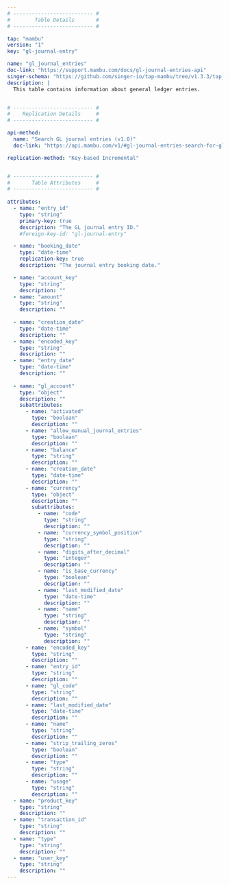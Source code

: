 ```yaml
---
# -------------------------- #
#        Table Details       #
# -------------------------- #

tap: "mambu"
version: "1"
key: "gl-journal-entry"

name: "gl_journal_entries"
doc-link: "https://support.mambu.com/docs/gl-journal-entries-api"
singer-schema: "https://github.com/singer-io/tap-mambu/tree/v1.3.3/tap_mambu/schemas/gl_journal_entries.json"
description: |
  This table contains information about general ledger entries.


# -------------------------- #
#    Replication Details     #
# -------------------------- #

api-method:
  name: "Search GL journal entries (v1.0)"
  doc-link: "https://api.mambu.com/v1/#gl-journal-entries-search-for-gl-journal-entries"

replication-method: "Key-based Incremental"


# -------------------------- #
#       Table Attributes     #
# -------------------------- #
    
attributes:
  - name: "entry_id"
    type: "string"
    primary-key: true
    description: "The GL journal entry ID."
    #foreign-key-id: "gl-journal-entry"

  - name: "booking_date"
    type: "date-time"
    replication-key: true
    description: "The journal entry booking date."  

  - name: "account_key"
    type: "string"
    description: ""
  - name: "amount"
    type: "string"
    description: ""
  
  - name: "creation_date"
    type: "date-time"
    description: ""
  - name: "encoded_key"
    type: "string"
    description: ""
  - name: "entry_date"
    type: "date-time"
    description: ""
  
  - name: "gl_account"
    type: "object"
    description: ""
    subattributes:
      - name: "activated"
        type: "boolean"
        description: ""
      - name: "allow_manual_journal_entries"
        type: "boolean"
        description: ""
      - name: "balance"
        type: "string"
        description: ""
      - name: "creation_date"
        type: "date-time"
        description: ""
      - name: "currency"
        type: "object"
        description: ""
        subattributes:
          - name: "code"
            type: "string"
            description: ""
          - name: "currency_symbol_position"
            type: "string"
            description: ""
          - name: "digits_after_decimal"
            type: "integer"
            description: ""
          - name: "is_base_currency"
            type: "boolean"
            description: ""
          - name: "last_modified_date"
            type: "date-time"
            description: ""
          - name: "name"
            type: "string"
            description: ""
          - name: "symbol"
            type: "string"
            description: ""
      - name: "encoded_key"
        type: "string"
        description: ""
      - name: "entry_id"
        type: "string"
        description: ""
      - name: "gl_code"
        type: "string"
        description: ""
      - name: "last_modified_date"
        type: "date-time"
        description: ""
      - name: "name"
        type: "string"
        description: ""
      - name: "strip_trailing_zeros"
        type: "boolean"
        description: ""
      - name: "type"
        type: "string"
        description: ""
      - name: "usage"
        type: "string"
        description: ""
  - name: "product_key"
    type: "string"
    description: ""
  - name: "transaction_id"
    type: "string"
    description: ""
  - name: "type"
    type: "string"
    description: ""
  - name: "user_key"
    type: "string"
    description: ""
---
```

